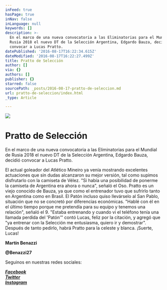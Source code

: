 ```yaml
---
inFeed: true
hasPage: true
inNav: false
inLanguage: null
keywords: []
description: >-
  En el marco de una nueva convocatoria a las Eliminatorias para el Mundial de
  Rusia 2018 el nuevo DT de la Selección Argentina, Edgardo Bauza, decidió
  convocar a Lucas Pratto.
datePublished: '2016-08-17T16:22:34.615Z'
dateModified: '2016-08-17T16:22:27.499Z'
title: Pratto de Selección
author: []
via: {}
authors: []
publisher: {}
starred: false
sourcePath: _posts/2016-08-17-pratto-de-seleccion.md
url: pratto-de-seleccion/index.html
_type: Article

---
```

![](https://the-grid-user-content.s3-us-west-2.amazonaws.com/ee614c8e-cce4-4eaa-93c0-2de07e5c0627.jpg)

# Pratto de Selección

En el marco de una nueva convocatoria a las Eliminatorias para el Mundial de Rusia 2018 el nuevo DT de la Selección Argentina, Edgardo Bauza, decidió convocar a Lucas Pratto.

El actual goleador del Atlético Mineiro ya venía mostrando excelentes actuaciones que sin dudas alcanzaron su mejor versión, tal como supimos disfrutarlo con la camiseta de Vélez. "Si había una posibilidad de ponerme la camiseta de Argentina era ahora o nunca", señaló el Oso. Pratto es un viejo conocido de Bauza, ya que como el entrenador tuvo que sufrirlo tanto en Argentina como en Brasil. El Patón incluso quiso llevárselo al San Pablo, situación que no se concretó por diferencias económicas. "Hablé con él en el último tiempo porque me pretendía para su equipo y tenemos una relación", señaló el 9\. "Estaba entrenando y cuando vi el teléfono tenía una llamada perdida del 'Patón'" contó Lucas, feliz por la citación, y agregó que "ya entrenar con la Selección me entusiasma, quiero ir y demostrar". Después de tanto pedirlo, habrá Pratto para la celeste y blanca. ¡Suerte, Lucas!

**Martín Benazzi**

**@Benazzi27**

Seguinos en nuestras redes sociales:

_**[Facebook][0]**_  
_**[Twitter][1]**_  
_**[Instagram][2]**_

[0]: https://www.facebook.com/pasionfortineraoficial/
[1]: https://twitter.com/PasionFortinera
[2]: https://www.instagram.com/pasionfortinera/